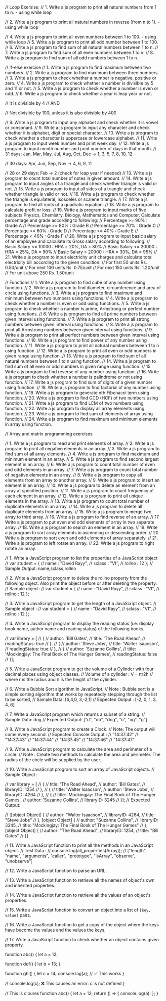 // Loop Exersise:
// 1. Write a js program to print all natural numbers from 1 to n. - using while loop

// 2. Write a js program to print all natural numbers in reverse (from n to 1). - using while loop

// 4. Write a js program to print all even numbers between 1 to 100. - using while loop
// 5. Write a js program to print all odd number between 1 to 100.
// 6. Write a js program to find sum of all natural numbers between 1 to n.
// 7. Write a js program to find sum of all even numbers between 1 to n.
// 8. Write a js program to find sum of all odd numbers between 1 to n.





// If-else exercise
// 1. Write a js program to find maximum between two numbers.
// 2. Write a js program to find maximum between three numbers.
// 3. Write a js program to check whether a number is negative, positive or zero.
// 4. Write a js program to check whether a number is divisible by 5 and 11 or not.
// 5. Write a js program to check whether a number is even or odd.
// 6. Write a js program to check whether a year is leap year or not.

// It is divisible by 4
// AND

// Not divisible by 100, unless it is also divisible by 400

// 8. Write a js program to input any alphabet and check whether it is vowel or consonant.
// 9. Write a js program to input any character and check whether it is alphabet, digit or special character.
// 10. Write a js program to check whether a character is uppercase or lowercase alphabet.
// 11. Write a js program to input week number and print week day.
// 12. Write a js program to input month number and print number of days in that month.
// 31 days: Jan, Mar, May, Jul, Aug, Oct, Dec → 1, 3, 5, 7, 8, 10, 12

// 30 days: Apr, Jun, Sep, Nov → 4, 6, 9, 11

// 28 or 29 days: Feb → 2 (check for leap year if needed)
// 13. Write a js program to count total number of notes in given amount.
// 14. Write a js program to input angles of a triangle and check whether triangle is valid or not.
// 15. Write a js program to input all sides of a triangle and check whether triangle is valid or not.
// 16. Write a js program to check whether the triangle is equilateral, isosceles or scalene triangle.
// 17. Write a js program to find all roots of a quadratic equation.
// 18. Write a js program to calculate profit or loss.
// 19. Write a js program to input marks of five subjects Physics, Chemistry, Biology, Mathematics and Computer. Calculate percentage and grade according to following:
// Percentage >= 90% : Grade A
// Percentage >= 80% : Grade B
// Percentage >= 70% : Grade C
// Percentage >= 60% : Grade D
// Percentage >= 40% : Grade E
// Percentage < 40% : Grade F
// 20. Write a js program to input basic salary of an employee and calculate its Gross salary according to following:
// Basic Salary <= 10000 : HRA = 20%, DA = 80%
// Basic Salary <= 20000 : HRA = 25%, DA = 90%
// Basic Salary > 20000 : HRA = 30%, DA = 95%
// 21. Write a js program to input electricity unit charges and calculate total electricity bill according to the given condition:
// For first 50 units Rs. 0.50/unit
// For next 100 units Rs. 0.75/unit
// For next 150 units Rs. 1.20/unit
// For unit above 250 Rs. 1.50/unit

// Functions
// 1. Write a js program to find cube of any number using function.
// 2. Write a js program to find diameter, circumference and area of circle using functions.
// 3. Write a js program to find maximum and minimum between two numbers using functions.
// 4. Write a js program to check whether a number is even or odd using functions.
// 5. Write a js program to check whether a number is prime, Armstrong or perfect number using functions.
// 6. Write a js program to find all prime numbers between given interval using functions.
// 7. Write a js program to print all strong numbers between given interval using functions.
// 8. Write a js program to print all Armstrong numbers between given interval using functions.
// 9. Write a js program to print all perfect numbers between given interval using functions.
// 10. Write a js program to find power of any number using function.
// 11. Write a js program to print all natural numbers between 1 to n using function.
// 12. Write a js program to print all even or odd numbers in given range using function.
// 13. Write a js program to find sum of all natural numbers between 1 to n using function.
// 14. Write a js program to find sum of all even or odd numbers in given range using function.
// 15. Write a js program to find reverse of any number using function.
// 16. Write a js program to check whether a number is palindrome or not using function.
// 17. Write a js program to find sum of digits of a given number using function.
// 18. Write a js program to find factorial of any number using function.
// 19. Write a js program to generate nth Fibonacci term using function.
// 20. Write a js program to find GCD (HCF) of two numbers using function.
// 21. Write a js program to find LCM of two numbers using function.
// 22. Write a js program to display all array elements using function.
// 23. Write a js program to find sum of elements of array using function.
// 24. Write a js program to find maximum and minimum elements in array using function.

// Array and matrix programming exercises

// 1. Write a js program to read and print elements of array.
// 2. Write a js program to print all negative elements in an array.
// 3. Write a js program to find sum of all array elements.
// 4. Write a js program to find maximum and minimum element in an array.
// 5. Write a js program to find second largest element in an array.
// 6. Write a js program to count total number of even and odd elements in an array.
// 7. Write a js program to count total number of negative elements in an array.
// 8. Write a js program to copy all elements from an array to another array.
// 9. Write a js program to insert an element in an array.
// 10. Write a js program to delete an element from an array at specified position.
// 11. Write a js program to count frequency of each element in an array.
// 12. Write a js program to print all unique elements in the array.
// 13. Write a js program to count total number of duplicate elements in an array.
// 14. Write a js program to delete all duplicate elements from an array.
// 15. Write a js program to merge two array to third array.
// 16. Write a js program to find reverse of an array.
// 17. Write a js program to put even and odd elements of array in two separate array.
// 18. Write a js program to search an element in an array.
// 19. Write a js program to sort array elements in ascending or descending order.
// 20. Write a js program to sort even and odd elements of array separately.
// 21. Write a js program to left rotate an array.
// 22. Write a js program to right rotate an array.

// 1. Write a JavaScript program to list the properties of a JavaScript object
// var student = {
// name : "David Rayy",
// sclass : "VI",
// rollno : 12 };
// Sample Output: name,sclass,rollno

// 2. Write a JavaScript program to delete the rollno property from the following object. Also print the object before or after deleting the property.
// Sample object:
// var student = {
// name : "David Rayy",
// sclass : "VI",
// rollno : 12 };

// 3. Write a JavaScript program to get the length of a JavaScript object.
// Sample object :
// var student = {
// name : "David Rayy",
// sclass : "VI",
// rollno : 12 };

// 4. Write a JavaScript program to display the reading status (i.e. display book name, author name and reading status) of the following books.

// var library = [
//    {
//        author: 'Bill Gates',
//        title: 'The Road Ahead',
//        readingStatus: true
//    },
//    {
//        author: 'Steve Jobs',
//        title: 'Walter Isaacson',
//        readingStatus: true
//    },
//    {
//        author: 'Suzanne Collins',
//        title:  'Mockingjay: The Final Book of The Hunger Games',
//        readingStatus: false
//    }];

// 5. Write a JavaScript program to get the volume of a Cylinder with four decimal places using object classes.
// Volume of a cylinder : V = πr2h
// where r is the radius and h is the height of the cylinder.

// 6. Write a Bubble Sort algorithm in JavaScript.
// Note : Bubble sort is a simple sorting algorithm that works by repeatedly stepping through the list to be sorted,
// Sample Data: [6,4,0, 3,-2,1]
// Expected Output : [-2, 0, 1, 3, 4, 6]

// 7. Write a JavaScript program which returns a subset of a string.
// Sample Data: dog
// Expected Output: ["d", "do", "dog", "o", "og", "g"]

// 8. Write a JavaScript program to create a Clock.
// Note: The output will come every second.
// Expected Console Output :
// "14:37:42"
// "14:37:43"
// "14:37:44"
// "14:37:45"
// "14:37:46"
// "14:37:47"

// 9. Write a JavaScript program to calculate the area and perimeter of a circle.
// Note : Create two methods to calculate the area and perimeter. The radius of the circle will be supplied by the user.

// 10. Write a JavaScript program to sort an array of JavaScript objects.
// Sample Object :

// var library = [
//    {
//        title:  'The Road Ahead',
//        author: 'Bill Gates',
//        libraryID: 1254
//    },
//    {
//        title: 'Walter Isaacson',
//        author: 'Steve Jobs',
//        libraryID: 4264
//    },
//    {
//        title: 'Mockingjay: The Final Book of The Hunger Games',
//        author: 'Suzanne Collins',
//        libraryID: 3245
//    }];
// Expected Output:

// [[object Object] {
//   author: "Walter Isaacson",
//   libraryID: 4264,
//   title: "Steve Jobs"
// }, [object Object] {
//   author: "Suzanne Collins",
//   libraryID: 3245,
//   title: "Mockingjay: The Final Book of The Hunger Games"
// }, [object Object] {
//   author: "The Road Ahead",
//   libraryID: 1254,
//   title: "Bill Gates"
// }]

// 11. Write a JavaScript function to print all the methods in an JavaScript object.
// Test Data :
// console.log(all_properties(Array));
// ["length", "name", "arguments", "caller", "prototype", "isArray", "observe", "unobserve"]

// 12. Write a JavaScript function to parse an URL.

// 13. Write a JavaScript function to retrieve all the names of object's own and inherited properties.

// 14. Write a JavaScript function to retrieve all the values of an object's properties.

// 15. Write a JavaScript function to convert an object into a list of `[key, value]` pairs.

// 16. Write a JavaScript function to get a copy of the object where the keys have become the values and the values the keys.

// 17. Write a JavaScript function to check whether an object contains given property.

function abc() {
  let a = 12;

  function def() {
    let b = 13;
  }

  function ghi() {
    let c = 14;
    console.log(a); // ✅ This works
  }

  // console.log(c); ❌ This causes an error: c is not defined
}

// This is cloures
function abc() {
  let a = 12;
  return () => {
    console.log(a);
  };
}